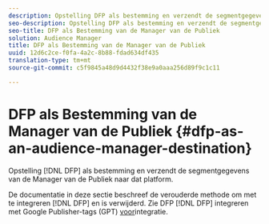 ```yaml
---
description: Opstelling DFP als bestemming en verzendt de segmentgegevens van de Manager van de Publiek naar dat platform.
seo-description: Opstelling DFP als bestemming en verzendt de segmentgegevens van de Manager van de Publiek naar dat platform.
seo-title: DFP als Bestemming van de Manager van de Publiek
solution: Audience Manager
title: DFP als Bestemming van de Manager van de Publiek
uuid: 12d6c2ce-f0fa-4a2c-8b88-fdad634df435
translation-type: tm+mt
source-git-commit: c5f9845a48d9d4432f38e9a0aaa256d89f9c1c11

---
```



# DFP als Bestemming van de Manager van de Publiek {#dfp-as-an-audience-manager-destination}

Opstelling [!DNL DFP] als bestemming en verzendt de segmentgegevens van de Manager van de Publiek naar dat platform.

De documentatie in deze sectie beschreef de verouderde methode om met te integreren [!DNL DFP] en is verwijderd. Zie DFP [!DNL DFP] integreren met Google Publisher-tags (GPT) [voor](../integration/gpt-aam-destination/gpt-aam-requirements.md)integratie.
